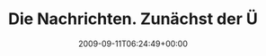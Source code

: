 ---
retweeted: false
source: <a href="http://twitter.com" rel="nofollow">Twitter Web Client</a>
entities:
  hashtags:
  - text: followfriday
    indices:
    - '106'
    - '119'
  symbols: []
  user_mentions:
  - name: "Bernhard Schussek \U0001F1FA\U0001F1E6"
    screen_name: webmozart
    indices:
    - '58'
    - '68'
    id_str: '71791029'
    id: '71791029'
  - name: herrpunkt
    screen_name: herrpunkt
    indices:
    - '81'
    - '91'
    id_str: '14511271'
    id: '14511271'
  - name: toka
    screen_name: _Toka
    indices:
    - '92'
    - '98'
    id_str: '67624833'
    id: '67624833'
  - name: Jason Sweeney
    screen_name: sween
    indices:
    - '99'
    - '105'
    id_str: '9930742'
    id: '9930742'
  urls: []
display_text_range:
- '0'
- '119'
favorite_count: '0'
id_str: '3906358982'
truncated: false
retweet_count: '0'
id: '3906358982'
created_at: Fri Sep 11 06:24:49 +0000 2009
favorited: false
full_text: 'Die Nachrichten. Zunächst der Überblick: [@TheaterundLEben](https://twitter.com/TheaterundLEben)
  [@webmozart](https://twitter.com/webmozart) [@malou_xoxo](https://twitter.com/malou_xoxo)
  [@herrpunkt](https://twitter.com/herrpunkt) [@_Toka](https://twitter.com/_Toka)
  [@sween](https://twitter.com/sween) #followfriday'
lang: de
tags:
- followfriday
- pesos:twitter
date: '2009-09-11T06:24:49+00:00'
src: https://twitter.com/bascht/status/3906358982
original_url: https://twitter.com/bascht/status/3906358982
type: twitter_tweet
text: 'Die Nachrichten. Zunächst der Überblick: [@TheaterundLEben](https://twitter.com/TheaterundLEben)
  [@webmozart](https://twitter.com/webmozart) [@malou_xoxo](https://twitter.com/malou_xoxo)
  [@herrpunkt](https://twitter.com/herrpunkt) [@_Toka](https://twitter.com/_Toka)
  [@sween](https://twitter.com/sween) #followfriday'
title: Die Nachrichten. Zunächst der Ü

---